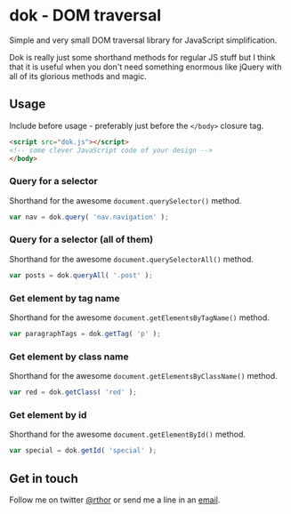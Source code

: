# dok - DOM traversal

Simple and very small DOM traversal library for JavaScript simplification.

Dok is really just some shorthand methods for regular JS stuff but I think that it is useful when you don't need something enormous like jQuery with all of its glorious methods and magic.

## Usage

Include before usage - preferably just before the `</body>` closure tag.

```html
<script src="dok.js"></script>
<!-- some clever JavaScript code of your design -->
</body>
```

### Query for a selector

Shorthand for the awesome `document.querySelector()` method.

```javascript
var nav = dok.query( 'nav.navigation' );
```

### Query for a selector (all of them)

Shorthand for the awesome `document.querySelectorAll()` method.

```javascript
var posts = dok.queryAll( '.post' );
```

### Get element by tag name

Shorthand for the awesome `document.getElementsByTagName()` method.

```javascript
var paragraphTags = dok.getTag( 'p' );
```

### Get element by class name

Shorthand for the awesome `document.getElementsByClassName()` method.

```javascript
var red = dok.getClass( 'red' );
```
### Get element by id

Shorthand for the awesome `document.getElementById()` method.

```javascript
var special = dok.getId( 'special' );
```

## Get in touch

Follow me on twitter [@rthor](http://twitter.com/rthor) or send me a line in an [email](mailto:ragnar.valgeirsson@gmail.com).